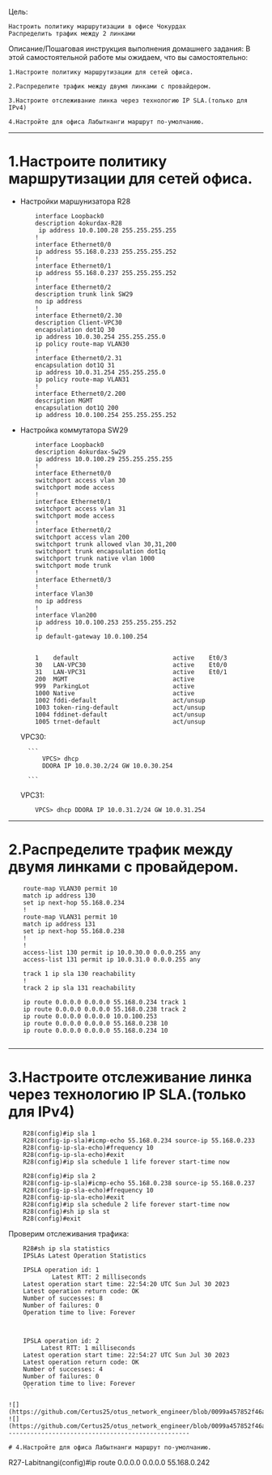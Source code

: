 Цель:

    Настроить политику маршрутизации в офисе Чокурдах
    Распределить трафик между 2 линками


Описание/Пошаговая инструкция выполнения домашнего задания:
В этой самостоятельной работе мы ожидаем, что вы самостоятельно:

    1.Настроите политику маршрутизации для сетей офиса.

    2.Распределите трафик между двумя линками с провайдером.

    3.Настроите отслеживание линка через технологию IP SLA.(только для IPv4)

    4.Настройте для офиса Лабытнанги маршрут по-умолчанию.
--------------------------------------------------
# 1.Настроите политику маршрутизации для сетей офиса.

- Настройки маршунизатора R28
    ```
        interface Loopback0
        description 4okurdax-R28
         ip address 10.0.100.28 255.255.255.255
        !
        interface Ethernet0/0
        ip address 55.168.0.233 255.255.255.252
        !
        interface Ethernet0/1
        ip address 55.168.0.237 255.255.255.252
        !
        interface Ethernet0/2
        description trunk link SW29
        no ip address
        !
        interface Ethernet0/2.30
        description Client-VPC30
        encapsulation dot1Q 30
        ip address 10.0.30.254 255.255.255.0
        ip policy route-map VLAN30
        !
        interface Ethernet0/2.31
        encapsulation dot1Q 31
        ip address 10.0.31.254 255.255.255.0
        ip policy route-map VLAN31
        !
        interface Ethernet0/2.200
        description MGMT
        encapsulation dot1Q 200
        ip address 10.0.100.254 255.255.255.252
    ```

- Настройка коммутатора SW29

    ```
        interface Loopback0
        description 4okurdax-Sw29
        ip address 10.0.100.29 255.255.255.255
        !
        interface Ethernet0/0
        switchport access vlan 30
        switchport mode access
        !
        interface Ethernet0/1
        switchport access vlan 31
        switchport mode access
        !
        interface Ethernet0/2
        switchport access vlan 200
        switchport trunk allowed vlan 30,31,200
        switchport trunk encapsulation dot1q
        switchport trunk native vlan 1000
        switchport mode trunk
        !
        interface Ethernet0/3
        !
        interface Vlan30
        no ip address
        !
        interface Vlan200
        ip address 10.0.100.253 255.255.255.252
        !
        ip default-gateway 10.0.100.254

    ```

    ```
    
        1    default                          active    Et0/3
        30   LAN-VPC30                        active    Et0/0
        31   LAN-VPC31                        active    Et0/1
        200  MGMT                             active
        999  ParkingLot                       active
        1000 Native                           active
        1002 fddi-default                     act/unsup
        1003 token-ring-default               act/unsup
        1004 fddinet-default                  act/unsup
        1005 trnet-default                    act/unsup

    ```
    VPC30:

        ```
            VPCS> dhcp
            DDORA IP 10.0.30.2/24 GW 10.0.30.254

        ```
    
    VPC31:

    ```
        VPCS> dhcp DDORA IP 10.0.31.2/24 GW 10.0.31.254

    ```
--------------------------------------------------
# 2.Распределите трафик между двумя линками с провайдером.

```
    route-map VLAN30 permit 10
    match ip address 130
    set ip next-hop 55.168.0.234
    !
    route-map VLAN31 permit 10
    match ip address 131
    set ip next-hop 55.168.0.238
    !
    !
    access-list 130 permit ip 10.0.30.0 0.0.0.255 any
    access-list 131 permit ip 10.0.31.0 0.0.0.255 any

    track 1 ip sla 130 reachability
    !
    track 2 ip sla 131 reachability

    ip route 0.0.0.0 0.0.0.0 55.168.0.234 track 1
    ip route 0.0.0.0 0.0.0.0 55.168.0.238 track 2
    ip route 0.0.0.0 0.0.0.0 10.0.100.253
    ip route 0.0.0.0 0.0.0.0 55.168.0.238 10
    ip route 0.0.0.0 0.0.0.0 55.168.0.234 10


```

--------------------------------------------------

# 3.Настроите отслеживание линка через технологию IP SLA.(только для IPv4)

```
    R28(config)#ip sla 1
    R28(config-ip-sla)#icmp-echo 55.168.0.234 source-ip 55.168.0.233
    R28(config-ip-sla-echo)#frequency 10
    R28(config-ip-sla-echo)#exit
    R28(config)#ip sla schedule 1 life forever start-time now

    R28(config)#ip sla 2
    R28(config-ip-sla)#icmp-echo 55.168.0.238 source-ip 55.168.0.237
    R28(config-ip-sla-echo)#frequency 10
    R28(config-ip-sla-echo)#exit
    R28(config)#ip sla schedule 2 life forever start-time now
    R28(config)#sh ip sla st
    R28(config)#exit
```

Проверим отслеживания трафика:

```
    R28#sh ip sla statistics
    IPSLAs Latest Operation Statistics
```

```
    IPSLA operation id: 1
            Latest RTT: 2 milliseconds
    Latest operation start time: 22:54:20 UTC Sun Jul 30 2023
    Latest operation return code: OK
    Number of successes: 8
    Number of failures: 0
    Operation time to live: Forever



    IPSLA operation id: 2
         Latest RTT: 1 milliseconds
    Latest operation start time: 22:54:27 UTC Sun Jul 30 2023
    Latest operation return code: OK
    Number of successes: 4
    Number of failures: 0
    Operation time to live: Forever
    ```

![](https://github.com/Certus25/otus_network_engineer/blob/0099a457852f46ab7a2ede44a9bd3080ca8283f1/Lab4/PBR30.PNG)
![](https://github.com/Certus25/otus_network_engineer/blob/0099a457852f46ab7a2ede44a9bd3080ca8283f1/Lab4/PBR31.PNG)
--------------------------------------------------

# 4.Настройте для офиса Лабытнанги маршрут по-умолчанию.

```
   R27-Labitnangi(config)#ip route 0.0.0.0 0.0.0.0 55.168.0.242

```